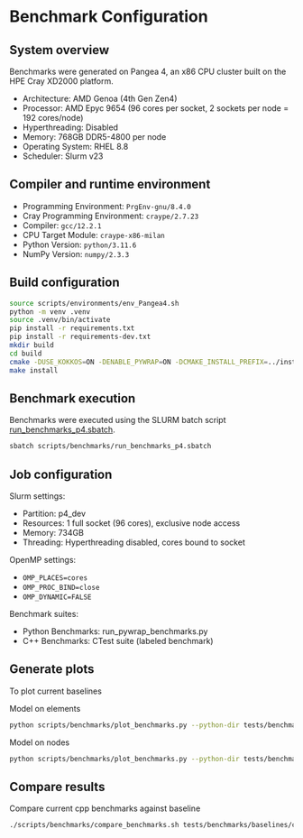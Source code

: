 # Benchmark Configuration

## System overview
 
Benchmarks were generated on Pangea 4, an x86 CPU cluster built on the HPE Cray XD2000 platform.
 
- Architecture: AMD Genoa (4th Gen Zen4)
- Processor: AMD Epyc 9654 (96 cores per socket, 2 sockets per node = 192 cores/node)
- Hyperthreading: Disabled
- Memory: 768GB DDR5-4800 per node
- Operating System: RHEL 8.8
- Scheduler: Slurm v23

## Compiler and runtime environment

- Programming Environment: `PrgEnv-gnu/8.4.0`
- Cray Programming Environment: `craype/2.7.23`
- Compiler: `gcc/12.2.1`
- CPU Target Module: `craype-x86-milan`
- Python Version: `python/3.11.6`
- NumPy Version: `numpy/2.3.3`

## Build configuration

```bash
source scripts/environments/env_Pangea4.sh
python -m venv .venv
source .venv/bin/activate
pip install -r requirements.txt
pip install -r requirements-dev.txt
mkdir build
cd build
cmake -DUSE_KOKKOS=ON -DENABLE_PYWRAP=ON -DCMAKE_INSTALL_PREFIX=../install  ..
make install
```

## Benchmark execution
Benchmarks were executed using the SLURM batch script [run_benchmarks_p4.sbatch](../../../../../../scripts/benchmarks/run_benchmarks_p4.sbatch).
```bash
sbatch scripts/benchmarks/run_benchmarks_p4.sbatch
```

## Job configuration
Slurm settings:
- Partition: p4_dev
- Resources: 1 full socket (96 cores), exclusive node access
- Memory: 734GB
- Threading: Hyperthreading disabled, cores bound to socket

OpenMP settings:
- `OMP_PLACES=cores`
- `OMP_PROC_BIND=close`
- `OMP_DYNAMIC=FALSE`

Benchmark suites:
- Python Benchmarks: run_pywrap_benchmarks.py
- C++ Benchmarks: CTest suite (labeled benchmark)

## Generate plots

To plot current baselines

Model on elements
```bash
python scripts/benchmarks/plot_benchmarks.py --python-dir tests/benchmarks/baselines/cpu/amd-epyc-9534_96/gcc_12.2.1/python --cpp-dir tests/benchmarks/baselines/cpu/amd-epyc-9534_96/gcc_12.2.1/cpp
```

Model on nodes
```bash
python scripts/benchmarks/plot_benchmarks.py --python-dir tests/benchmarks/baselines/cpu/amd-epyc-9534_96/gcc_12.2.1/python --cpp-dir tests/benchmarks/baselines/cpu/amd-epyc-9534_96/gcc_12.2.1/cpp --on-nodes
```

## Compare results

Compare current cpp benchmarks against baseline
```bash
./scripts/benchmarks/compare_benchmarks.sh tests/benchmarks/baselines/cpu/amd-epyc-9534_96/gcc_12.2.1/cpp build/Benchmarking/cpp
```

